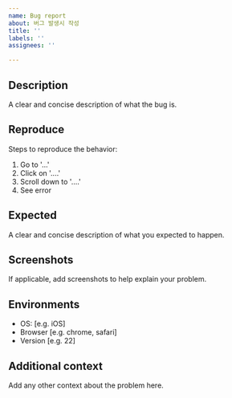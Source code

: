 ```yaml
---
name: Bug report
about: 버그 발생시 작성
title: ''
labels: ''
assignees: ''

---
```


## Description
A clear and concise description of what the bug is.

## Reproduce
Steps to reproduce the behavior:
1. Go to '...'
2. Click on '....'
3. Scroll down to '....'
4. See error

## Expected
A clear and concise description of what you expected to happen.

## Screenshots
If applicable, add screenshots to help explain your problem.

## Environments
 - OS: [e.g. iOS]
 - Browser [e.g. chrome, safari]
 - Version [e.g. 22]

## Additional context
Add any other context about the problem here.
